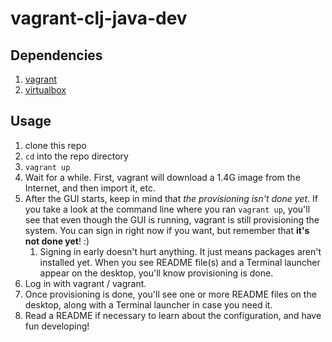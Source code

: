 # vagrant-clj-java-dev

## Dependencies

1. [vagrant](http://vagrantup.com)
1. [virtualbox](http://virtualbox.com)

## Usage

1. clone this repo
1. ```cd``` into the repo directory
1. ```vagrant up```
1. Wait for a while. First, vagrant will download a 1.4G image from the
   Internet, and then import it, etc.
1. After the GUI starts, keep in mind that *the provisioning isn't done yet*. If
   you take a look at the command line where you ran ```vagrant up```, you'll
   see that even though the GUI is running, vagrant is still provisioning the
   system. You can sign in right now if you want, but remember that **it's not
   done yet**! :)
   1. Signing in early doesn't hurt anything. It just means packages aren't
      installed yet. When you see README file(s) and a Terminal launcher appear
      on the desktop, you'll know provisioning is done.
1. Log in with vagrant / vagrant.
1. Once provisioning is done, you'll see one or more README files on the
   desktop, along with a Terminal launcher in case you need it.
1. Read a README if necessary to learn about the configuration, and have fun
   developing!
